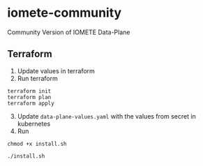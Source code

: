 # iomete-community
Community Version of IOMETE Data-Plane

## Terraform

1. Update values in terraform
2. Run terraform

```shell
terraform init
terraform plan
terraform apply
```

3. Update `data-plane-values.yaml` with the values from secret in kubernetes
4. Run 
   
```shell
chmod +x install.sh

./install.sh
```